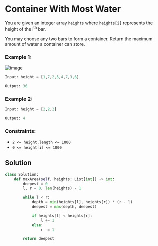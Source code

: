 # Container With Most Water
You are given an integer array `heights` where `heights[i]` represents the height of the i<sup>th</sup>  bar.

You may choose any two bars to form a container. Return the maximum amount of water a container can store.

### Example 1:
![image](/Two_Pointers/Images/max_depth.avif)
```python
Input: height = [1,7,2,5,4,7,3,6]

Output: 36
```

### Example 2:
```python
Input: height = [2,2,2]

Output: 4
```
### Constraints:
- `2 <= height.length <= 1000`
- `0 <= height[i] <= 1000`

## Solution
```python
class Solution:
    def maxArea(self, heights: List[int]) -> int:
        deepest = 0
        l, r = 0, len(heights) - 1

        while l < r:
            depth = min(heights[l], heights[r]) * (r - l)
            deepest = max(depth, deepest)

            if heights[l] < heights[r]:
                l += 1
            else:
                r -= 1

        return deepest
```